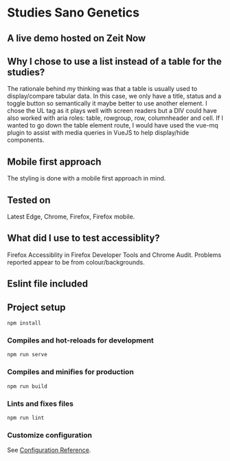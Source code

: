 # Studies Sano Genetics

## A live demo hosted on Zeit Now


## Why I chose to use a list instead of a table for the studies?
The rationale behind my thinking was that a table is usually used to display/compare tabular data. In this case, we only have a title, status and a toggle button so semantically it maybe better to use another element. I chose the UL tag as it plays 
well with screen readers but a DIV could have also worked with aria roles: table, rowgroup, row, columnheader and cell.
If I wanted to go down the table element route, I would have used the vue-mq plugin to assist with media queries in VueJS to help display/hide components.

## Mobile first approach
The styling is done with a mobile first approach in mind.

## Tested on
Latest Edge, Chrome, Firefox, Firefox mobile.

## What did I use to test accessiblity?
Firefox Accessiblity in Firefox Developer Tools and Chrome Audit.
Problems reported appear to be from colour/backgrounds.

## Eslint file included

## Project setup
```
npm install
```

### Compiles and hot-reloads for development
```
npm run serve
```

### Compiles and minifies for production
```
npm run build
```

### Lints and fixes files
```
npm run lint
```

### Customize configuration
See [Configuration Reference](https://cli.vuejs.org/config/).
